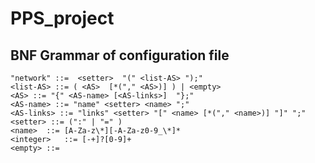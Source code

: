 # PPS_project


## BNF Grammar of configuration file

```bnf
"network" ::=  <setter>  "(" <list-AS> ");" 
<list-AS> ::= ( <AS>  [*("," <AS>)] ) | <empty> 
<AS> ::= "{" <AS-name> [<AS-links>]  "};"
<AS-name> ::= "name" <setter> <name> ";"
<AS-links> ::= "links" <setter> "[" <name> [*("," <name>)] "]" ";"
<setter> ::= (":" | "=" )
<name>	::= [A-Za-z\*][-A-Za-z0-9_\*]*
<integer>	::= [-+]?[0-9]+
<empty> ::= 
```